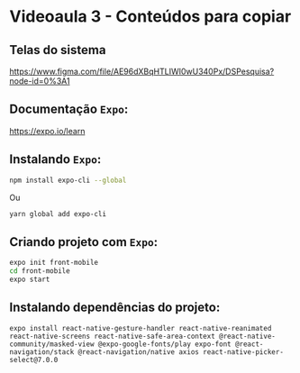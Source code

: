 # Videoaula 3 - Conteúdos para copiar

## Telas do sistema

https://www.figma.com/file/AE96dXBqHTLIWI0wU340Px/DSPesquisa?node-id=0%3A1

## Documentação `Expo`:
https://expo.io/learn

## Instalando `Expo`:

```bash
npm install expo-cli --global
```
Ou 

```bash
yarn global add expo-cli
```

## Criando projeto com `Expo`:

```bash
expo init front-mobile
cd front-mobile
expo start
```

## Instalando dependências do projeto:

` expo install react-native-gesture-handler react-native-reanimated react-native-screens react-native-safe-area-context @react-native-community/masked-view @expo-google-fonts/play expo-font @react-navigation/stack @react-navigation/native axios react-native-picker-select@7.0.0 `
